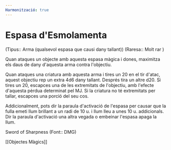 ```yaml
---
Harmonització: true
---
```

# Espasa d'Esmolamenta

(Tipus:: Arma (qualsevol espasa que causi dany tallant)) (Raresa:: Molt rar )

Quan ataques un objecte amb aquesta espasa màgica i dones, maximitza els daus de dany d'aquesta arma contra l'objectiu.

Quan ataques una criatura amb aquesta arma i tires un 20 en el tir d'atac, aquest objectiu rep un extra 4d6 dany tallant. Després tira un altre d20. Si tires un 20, escapces una de les extremitats de l'objectiu, amb l'efecte d'aquesta pèrdua determinat pel MJ. Si la criatura no té extremitats per tallar, escapces una porció del seu cos.

Addicionalment, pots dir la paraula d'activació de l'espasa per causar que la fulla emeti llum brillant a un radi de 10 u. i llum lleu a unes 10 u. addicionals. Dir la paraula d'activació una altra vegada o embeinar l'espasa apaga la llum.

Sword of Sharpness (Font:: DMG)

[[Objectes Màgics]]